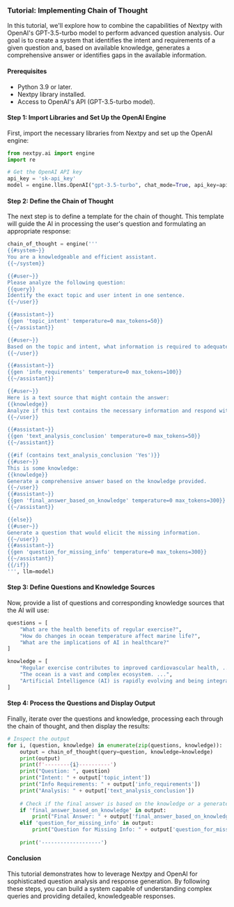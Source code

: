 ### Tutorial: Implementing Chain of Thought

In this tutorial, we'll explore how to combine the capabilities of Nextpy with OpenAI's GPT-3.5-turbo model to perform advanced question analysis. Our goal is to create a system that identifies the intent and requirements of a given question and, based on available knowledge, generates a comprehensive answer or identifies gaps in the available information.

#### Prerequisites

- Python 3.9 or later.
- Nextpy library installed.
- Access to OpenAI's API (GPT-3.5-turbo model).

#### Step 1: Import Libraries and Set Up the OpenAI Engine

First, import the necessary libraries from Nextpy and set up the OpenAI engine:

```python
from nextpy.ai import engine
import re

# Get the OpenAI API key
api_key = 'sk-api_key'
model = engine.llms.OpenAI("gpt-3.5-turbo", chat_mode=True, api_key=api_key, caching=False)
```

#### Step 2: Define the Chain of Thought

The next step is to define a template for the chain of thought. This template will guide the AI in processing the user's question and formulating an appropriate response:

```python
chain_of_thought = engine('''
{{#system~}}
You are a knowledgeable and efficient assistant.
{{~/system}}

{{#user~}}
Please analyze the following question:
{{query}}
Identify the exact topic and user intent in one sentence.
{{~/user}}

{{#assistant~}}
{{gen 'topic_intent' temperature=0 max_tokens=50}}
{{~/assistant}}

{{#user~}}
Based on the topic and intent, what information is required to adequately answer this question?
{{~/user}}

{{#assistant~}}
{{gen 'info_requirements' temperature=0 max_tokens=100}}
{{~/assistant}}

{{#user~}}
Here is a text source that might contain the answer:
{{knowledge}}
Analyze if this text contains the necessary information and respond with 'Yes' or 'No'.
{{~/user}}

{{#assistant~}}
{{gen 'text_analysis_conclusion' temperature=0 max_tokens=50}}
{{~/assistant}}

{{#if (contains text_analysis_conclusion 'Yes')}}
{{#user~}}
This is some knowledge:
{{knowledge}}
Generate a comprehensive answer based on the knowledge provided.
{{~/user}}         
{{#assistant~}}
{{gen 'final_answer_based_on_knowledge' temperature=0 max_tokens=300}}
{{~/assistant}}

{{else}}
{{#user~}}
Generate a question that would elicit the missing information.
{{~/user}}
{{#assistant~}}              
{{gen 'question_for_missing_info' temperature=0 max_tokens=300}}
{{~/assistant}}
{{/if}}
''', llm=model)
```

#### Step 3: Define Questions and Knowledge Sources

Now, provide a list of questions and corresponding knowledge sources that the AI will use:

```python
questions = [
    "What are the health benefits of regular exercise?",
    "How do changes in ocean temperature affect marine life?",
    "What are the implications of AI in healthcare?"
]

knowledge = [
    "Regular exercise contributes to improved cardiovascular health, ...",
    "The ocean is a vast and complex ecosystem. ...",
    "Artificial Intelligence (AI) is rapidly evolving and being integrated into various sectors, including healthcare. ..."
]
```

#### Step 4: Process the Questions and Display Output

Finally, iterate over the questions and knowledge, processing each through the chain of thought, and then display the results:

```python
# Inspect the output
for i, (question, knowledge) in enumerate(zip(questions, knowledge)):
    output = chain_of_thought(query=question, knowledge=knowledge)
    print(output)
    print(f'--------{i}----------')
    print("Question: ", question)
    print("Intent: " + output['topic_intent'])
    print("Info Requirements: " + output['info_requirements'])
    print("Analysis: " + output['text_analysis_conclusion'])
    
    # Check if the final answer is based on the knowledge or a generated question for missing info
    if 'final_answer_based_on_knowledge' in output:
        print("Final Answer: " + output['final_answer_based_on_knowledge'])
    elif 'question_for_missing_info' in output:
        print("Question for Missing Info: " + output['question_for_missing_info'])
    
    print('-------------------')
```

#### Conclusion

This tutorial demonstrates how to leverage Nextpy and OpenAI for sophisticated question analysis and response generation. By following these steps, you can build a system capable of understanding complex queries and providing detailed, knowledgeable responses.